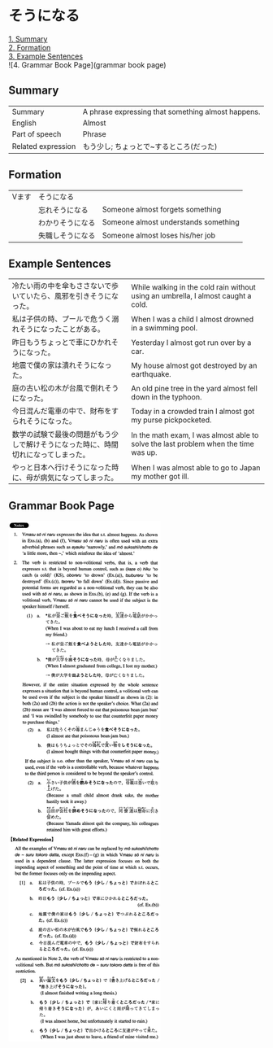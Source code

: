 # そうになる

[1. Summary](#summary)<br>
[2. Formation](#formation)<br>
[3. Example Sentences](#example-sentences)<br>
![4. Grammar Book Page](grammar book page)<br>


## Summary

<table><tr>   <td>Summary</td>   <td>A phrase expressing that something almost happens.</td></tr><tr>   <td>English</td>   <td>Almost</td></tr><tr>   <td>Part of speech</td>   <td>Phrase</td></tr><tr>   <td>Related expression</td>   <td>もう少し; ちょっとで~するところ(だった)</td></tr></table>

## Formation

<table class="table"> <tbody><tr class="tr head"><td class="td"><span class="bold">Vます</span></td><td class="td"><span class="concept">そうになる</span></td><td class="td"></td></tr><tr class="tr"><td class="td"></td><td class="td"><span>忘れ</span><span class="concept">そうになる</span></td><td class="td"><span>Someone almost forgets something</span></td></tr><tr class="tr"><td class="td"></td><td class="td"><span>わかり</span><span class="concept">そうになる</span></td><td class="td"><span>Someone almost understands something</span></td></tr><tr class="tr"><td class="td"></td><td class="td"><span>失職し</span><span class="concept">そうになる</span></td><td class="td"><span>Someone almost loses his/her job</span></td></tr></tbody></table>

## Example Sentences

<table><tr>   <td>冷たい雨の中を傘もささないで歩いていたら、風邪を引きそうになった。</td>   <td>While walking in the cold rain without using an umbrella, I almost caught a cold.</td></tr><tr>   <td>私は子供の時、プールで危うく溺れそうになったことがある。</td>   <td>When I was a child I almost drowned in a swimming pool.</td></tr><tr>   <td>昨日もうちょっとで車にひかれそうになった。</td>   <td>Yesterday I almost got run over by a car.</td></tr><tr>   <td>地震で僕の家は潰れそうになった。</td>   <td>My house almost got destroyed by an earthquake.</td></tr><tr>   <td>庭の古い松の木が台風で倒れそうになった。</td>   <td>An old pine tree in the yard almost fell down in the typhoon.</td></tr><tr>   <td>今日混んだ電車の中で、財布をすられそうになった。</td>   <td>Today in a crowded train I almost got my purse pickpocketed.</td></tr><tr>   <td>数学の試験で最後の問題がもう少しで解けそうになった時に、時間切れになってしまった。</td>   <td>In the math exam, I was almost able to solve the last problem when the time was up.</td></tr><tr>   <td>やっと日本へ行けそうになった時に、母が病気になってしまった。</td>   <td>When I was almost able to go to Japan my mother got ill.</td></tr></table>

## Grammar Book Page

![](../img/Intermediateそうになる.png)

